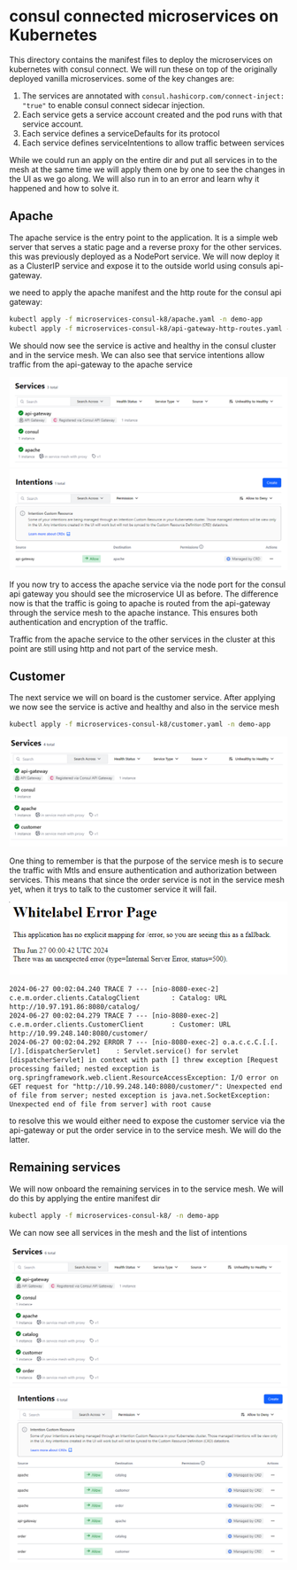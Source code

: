 # consul connected microservices on Kubernetes
This directory contains the manifest files to deploy the microservices on kubernetes with consul connect. We will run 
these on top of the originally deployed vanilla microservices. some of the key changes are:

1. The services are annotated with `consul.hashicorp.com/connect-inject: "true"` to enable consul connect sidecar injection.
2. Each service gets a service account created and the pod runs with that service account.
3. Each service defines a serviceDefaults for its protocol
4. Each service defines serviceIntentions to allow traffic between services

While we could run an apply on the entire dir and put all services in to the mesh at the same time we will apply them 
one by one to see the changes in the UI as we go along. We will also run in to an error and learn why it happened and
how to solve it.

## Apache
The apache service is the entry point to the application. It is a simple web server that serves a static page and a 
reverse proxy for the other services. this was previously deployed as a NodePort service. We will now deploy it as a
ClusterIP service and expose it to the outside world using consuls api-gateway.

we need to apply the apache manifest and the http route for the consul api gateway:
```bash
kubectl apply -f microservices-consul-k8/apache.yaml -n demo-app
kubectl apply -f microservices-consul-k8/api-gateway-http-routes.yaml -n demo-app
```

We should now see the service is active and healthy in the consul cluster and in the service mesh. We can also see
that service intentions allow traffic from the api-gateway to the apache service

![apache service in consul](../doc-images/consul-apache-service.png)
![apache service intentions](../doc-images/consul-apache-intentions.png)

If you now try to access the apache service via the node port for the consul api gateway you should see the microservice
UI as before. The difference now is that the traffic is going to apache is routed from the api-gateway through the 
service mesh to the apache instance. This ensures both authentication and encryption of the traffic. 

Traffic from the apache service to the other services in the cluster at this point are still using http and not part of 
the service mesh.

## Customer
The next service we will on board is the customer service. After applying we now see the service is active and healthy 
and also in the service mesh

```bash
kubectl apply -f microservices-consul-k8/customer.yaml -n demo-app
```

![customer service in consul](../doc-images/consul-customer-service.png)

One thing to remember is that the purpose of the service mesh is to secure the traffic with Mtls and ensure authentication
and authorization between services. This means that since the order service is not in the service mesh yet, when it trys
to talk to the customer service it will fail. 

![order to customer error](../doc-images/order-to-customer-error.png)
```none
2024-06-27 00:02:04.240 TRACE 7 --- [nio-8080-exec-2] c.e.m.order.clients.CatalogClient        : Catalog: URL http://10.97.191.86:8080/catalog/
2024-06-27 00:02:04.279 TRACE 7 --- [nio-8080-exec-2] c.e.m.order.clients.CustomerClient       : Customer: URL http://10.99.248.140:8080/customer/
2024-06-27 00:02:04.292 ERROR 7 --- [nio-8080-exec-2] o.a.c.c.C.[.[.[/].[dispatcherServlet]    : Servlet.service() for servlet [dispatcherServlet] in context with path [] threw exception [Request processing failed; nested exception is org.springframework.web.client.ResourceAccessException: I/O error on GET request for "http://10.99.248.140:8080/customer/": Unexpected end of file from server; nested exception is java.net.SocketException: Unexpected end of file from server] with root cause
```

to resolve this we would either need to expose the customer service via the api-gateway or put the order service in to the
service mesh. We will do the latter.

## Remaining services
We will now onboard the remaining services in to the service mesh. We will do this by applying the entire manifest dir

```bash
kubectl apply -f microservices-consul-k8/ -n demo-app
```

We can now see all services in the mesh and the list of intentions

![all services in mesh](../doc-images/consul-all-services.png)
![all services intentions](../doc-images/consul-all-intentions.png)